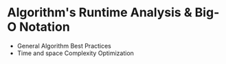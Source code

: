 # Algorithm's Runtime Analysis & Big-O Notation
- General Algorithm Best Practices
- Time and space Complexity Optimization